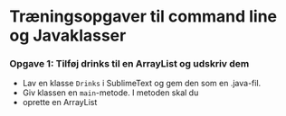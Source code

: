 # Træningsopgaver til command line og Javaklasser

### Opgave 1: Tilføj drinks til en ArrayList og udskriv dem
- Lav en klasse <code>Drinks</code> i SublimeText og gem den som en .java-fil.
- Giv klassen en <code>main</code>-metode. I metoden skal du
 - oprette en ArrayList<String>
